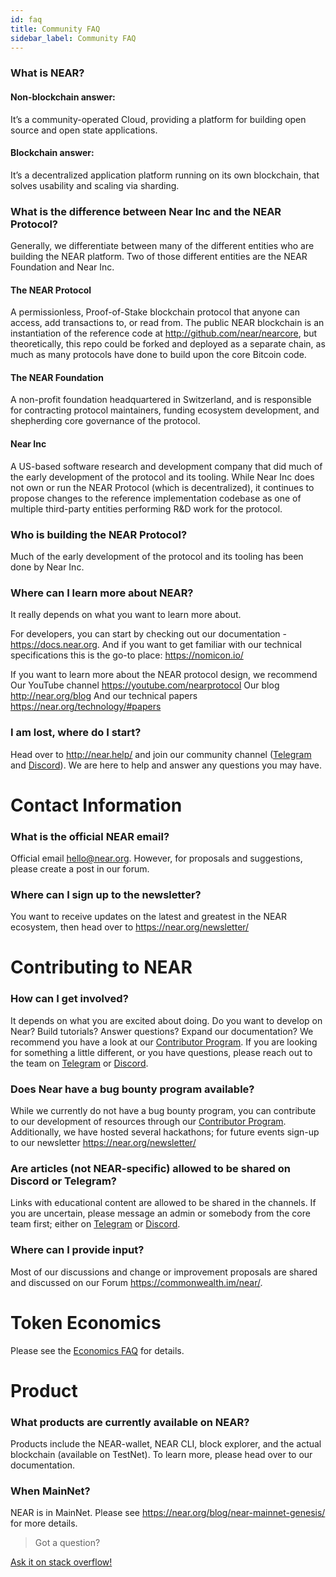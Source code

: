 ```yaml
---
id: faq
title: Community FAQ
sidebar_label: Community FAQ
---
```


### What is NEAR?

#### Non-blockchain answer:
It’s a community-operated Cloud, providing a platform for building open source and open state applications.

#### Blockchain answer:
It’s a decentralized application platform running on its own blockchain, that solves usability and scaling via sharding.

### What is the difference between Near Inc and the NEAR Protocol?
Generally, we differentiate between many of the different entities who are building the NEAR platform. Two of those different entities are the NEAR Foundation and Near Inc.

#### The NEAR Protocol
A permissionless, Proof-of-Stake blockchain protocol that anyone can access, add transactions to, or read from. The public NEAR blockchain is an instantiation of the reference code at http://github.com/near/nearcore, but theoretically, this repo could be forked and deployed as a separate chain, as much as many protocols have done to build upon the core Bitcoin code.

#### The NEAR Foundation
A non-profit foundation headquartered in Switzerland, and is responsible for contracting protocol maintainers, funding ecosystem development, and shepherding core governance of the protocol.

#### Near Inc
A US-based software research and development company that did much of the early development of the protocol and its tooling. While Near Inc does not own or run the NEAR Protocol (which is decentralized), it continues to propose changes to the reference implementation codebase as one of multiple third-party entities performing R&D work for the protocol.

### Who is building the NEAR Protocol?
Much of the early development of the protocol and its tooling has been done by Near Inc.

### Where can I learn more about NEAR?
It really depends on what you want to learn more about.

For developers, you can start by checking out our documentation - https://docs.near.org.
And if you want to get familiar with our technical specifications this is the go-to place: https://nomicon.io/

If you want to learn more about the NEAR protocol design, we recommend
Our YouTube channel https://youtube.com/nearprotocol
Our blog http://near.org/blog
And our technical papers https://near.org/technology/#papers

### I am lost, where do I start?
Head over to http://near.help/ and join our community channel ([Telegram](https://t.me/cryptonear) and [Discord](http://near.chat/)). We are here to help and answer any questions you may have.

# Contact Information

### What is the official NEAR email?
Official email hello@near.org. However, for proposals and suggestions, please create a post in our forum.

### Where can I sign up to the newsletter?
You want to receive updates on the latest and greatest in the NEAR ecosystem, then head over to https://near.org/newsletter/

# Contributing to NEAR

### How can I get involved?
It depends on what you are excited about doing. Do you want to develop on Near? Build tutorials? Answer questions? Expand our documentation? We recommend you have a look at our [Contributor Program](http://near.org/contributor). If you are looking for something a little different, or you have questions, please reach out to the team on [Telegram](https://t.me/cryptonear) or [Discord](http://near.chat/).

### Does Near have a bug bounty program available?
While we currently do not have a bug bounty program, you can contribute to our development of resources through our [Contributor Program](http://near.org/contributor). Additionally, we have hosted several hackathons; for future events sign-up to our newsletter https://near.org/newsletter/

### Are articles (not NEAR-specific) allowed to be shared on Discord or Telegram?
Links with educational content are allowed to be shared in the channels. If you are uncertain, please message an admin or somebody from the core team first; either on [Telegram](https://t.me/cryptonear) or [Discord](http://near.chat/).

### Where can I provide input?
Most of our discussions and change or improvement proposals are shared and discussed on our Forum https://commonwealth.im/near/.

# Token Economics

Please see the [Economics FAQ](/docs/faq/economics_faq) for details.

# Product

### What products are currently available on NEAR?
Products include the NEAR-wallet, NEAR CLI, block explorer, and the actual blockchain (available on TestNet). To learn more, please head over to our documentation.

### When MainNet?
NEAR is in MainNet.  Please see https://near.org/blog/near-mainnet-genesis/ for more details.

>Got a question?
<a href="https://stackoverflow.com/questions/tagged/nearprotocol">
  <h8> Ask it on stack overflow! </h8>
</a>


